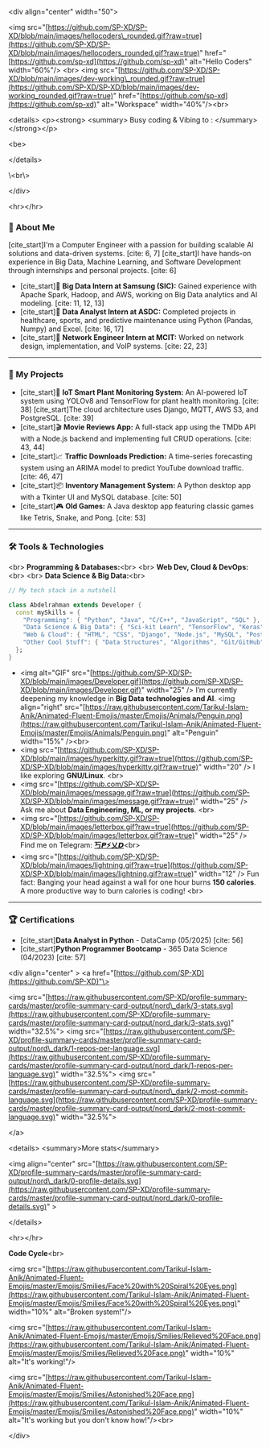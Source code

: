 \<div align="center" width="50"\>

\<img src="[https://github.com/SP-XD/SP-XD/blob/main/images/hellocoders\_rounded.gif?raw=true](https://github.com/SP-XD/SP-XD/blob/main/images/hellocoders_rounded.gif?raw=true)" href="[https://github.com/sp-xd](https://github.com/sp-xd)" alt="Hello Coders" width="60%"/\> \<br\>
\<img src="[https://github.com/SP-XD/SP-XD/blob/main/images/dev-working\_rounded.gif?raw=true](https://github.com/SP-XD/SP-XD/blob/main/images/dev-working_rounded.gif?raw=true)" href="[https://github.com/sp-xd](https://github.com/sp-xd)" alt="Workspace"  width="40%"/\>\<br\>

\<details\>
\<p\>\<strong\> \<summary\> Busy coding & Vibing to :   \</summary\> \</strong\>\</p\>

[](https://open.spotify.com/user/somnathpaul) \<be\>

\</details\>

[](https://www.google.com/search?q=%5Bhttps://t.me/spxd007%5D\(https://t.me/spxd007\)) \<br\>

\</div\>

\<hr\>\</hr\>

### 👋 About Me

[cite\_start]I'm a Computer Engineer with a passion for building scalable AI solutions and data-driven systems. [cite: 6, 7] [cite\_start]I have hands-on experience in Big Data, Machine Learning, and Software Development through internships and personal projects. [cite: 6]

  - [cite\_start]🔭 **Big Data Intern at Samsung (SIC):** Gained experience with Apache Spark, Hadoop, and AWS, working on Big Data analytics and AI modeling. [cite: 11, 12, 13]
  - [cite\_start]🌱 **Data Analyst Intern at ASDC:** Completed projects in healthcare, sports, and predictive maintenance using Python (Pandas, Numpy) and Excel. [cite: 16, 17]
  - [cite\_start]🔧 **Network Engineer Intern at MCIT:** Worked on network design, implementation, and VoIP systems. [cite: 22, 23]

-----

### 🚀 My Projects

  - [cite\_start]🌿 **IoT Smart Plant Monitoring System:** An AI-powered IoT system using YOLOv8 and TensorFlow for plant health monitoring. [cite: 38] [cite\_start]The cloud architecture uses Django, MQTT, AWS S3, and PostgreSQL. [cite: 39]
  - [cite\_start]🎬 **Movie Reviews App:** A full-stack app using the TMDb API with a Node.js backend and implementing full CRUD operations. [cite: 43, 44]
  - [cite\_start]📈 **Traffic Downloads Prediction:** A time-series forecasting system using an ARIMA model to predict YouTube download traffic. [cite: 46, 47]
  - [cite\_start]📦 **Inventory Management System:** A Python desktop app with a Tkinter UI and MySQL database. [cite: 50]
  - [cite\_start]🎮 **Old Games:** A Java desktop app featuring classic games like Tetris, Snake, and Pong. [cite: 53]

-----

### 🛠️ Tools & Technologies

\<br\>
**Programming & Databases:**\<br\>
\<br\>
**Web Dev, Cloud & DevOps:**\<br\>
\<br\>
**Data Science & Big Data:**\<br\>

```dart
// My tech stack in a nutshell

class Abdelrahman extends Developer {
  const mySkills = {
    "Programming": { "Python", "Java", "C/C++", "JavaScript", "SQL" },
    "Data Science & Big Data": { "Sci-kit Learn", "TensorFlow", "Keras", "PySpark", "Hadoop", "OpenCV" },
    "Web & Cloud": { "HTML", "CSS", "Django", "Node.js", "MySQL", "PostgreSQL", "Docker", "AWS" },
    "Other Cool Stuff": { "Data Structures", "Algorithms", "Git/GitHub", "Linux", "Raspberry Pi" }
  };
}
```

  - \<img alt="GIF" src="[https://github.com/SP-XD/SP-XD/blob/main/images/Developer.gif](https://github.com/SP-XD/SP-XD/blob/main/images/Developer.gif)" width="25" /\>   I’m currently deepening my knowledge in **Big Data technologies and AI**. \<img align="right" src="[https://raw.githubusercontent.com/Tarikul-Islam-Anik/Animated-Fluent-Emojis/master/Emojis/Animals/Penguin.png](https://raw.githubusercontent.com/Tarikul-Islam-Anik/Animated-Fluent-Emojis/master/Emojis/Animals/Penguin.png)" alt="Penguin" width="15%" /\>\<br\>
  - \<img src="[https://github.com/SP-XD/SP-XD/blob/main/images/hyperkitty.gif?raw=true](https://github.com/SP-XD/SP-XD/blob/main/images/hyperkitty.gif?raw=true)" width="20" /\>   I like exploring **GNU/Linux**. \<br\>
  - \<img src="[https://github.com/SP-XD/SP-XD/blob/main/images/message.gif?raw=true](https://github.com/SP-XD/SP-XD/blob/main/images/message.gif?raw=true)" width="25" /\>   Ask me about **Data Engineering, ML, or my projects**. \<br\>
  - \<img src="[https://github.com/SP-XD/SP-XD/blob/main/images/letterbox.gif?raw=true](https://github.com/SP-XD/SP-XD/blob/main/images/letterbox.gif?raw=true)" width="25" /\>   Find me on Telegram: **[丂𝙋⚡乂𝘿](https://t.me/spxd007)**\<br\>
  - \<img src="[https://github.com/SP-XD/SP-XD/blob/main/images/lightning.gif?raw=true](https://github.com/SP-XD/SP-XD/blob/main/images/lightning.gif?raw=true)" width="12" /\>    Fun fact: Banging your head against a wall for one hour burns **150 calories**. A more productive way to burn calories is coding\! \<br\>

-----

### 🏆 Certifications

  - [cite\_start]**Data Analyst in Python** - DataCamp (05/2025) [cite: 56]
  - [cite\_start]**Python Programmer Bootcamp** - 365 Data Science (04/2023) [cite: 57]

\<div align="center" \>
\<a  href="[https://github.com/SP-XD](https://github.com/SP-XD)"\>

\<img src="[https://raw.githubusercontent.com/SP-XD/profile-summary-cards/master/profile-summary-card-output/nord\_dark/3-stats.svg](https://raw.githubusercontent.com/SP-XD/profile-summary-cards/master/profile-summary-card-output/nord_dark/3-stats.svg)" width="32.5%"\>
\<img src="[https://raw.githubusercontent.com/SP-XD/profile-summary-cards/master/profile-summary-card-output/nord\_dark/1-repos-per-language.svg](https://raw.githubusercontent.com/SP-XD/profile-summary-cards/master/profile-summary-card-output/nord_dark/1-repos-per-language.svg)" width="32.5%"\>
\<img src="[https://raw.githubusercontent.com/SP-XD/profile-summary-cards/master/profile-summary-card-output/nord\_dark/2-most-commit-language.svg](https://raw.githubusercontent.com/SP-XD/profile-summary-cards/master/profile-summary-card-output/nord_dark/2-most-commit-language.svg)" width="32.5%"\>

\</a\>

\<details\>
\<summary\>More stats\</summary\>

\<img align="center" src="[https://raw.githubusercontent.com/SP-XD/profile-summary-cards/master/profile-summary-card-output/nord\_dark/0-profile-details.svg](https://raw.githubusercontent.com/SP-XD/profile-summary-cards/master/profile-summary-card-output/nord_dark/0-profile-details.svg)" \>

\</details\>

\<hr\>\</hr\>

**Code Cycle**\<br\>

\<img src="[https://raw.githubusercontent.com/Tarikul-Islam-Anik/Animated-Fluent-Emojis/master/Emojis/Smilies/Face%20with%20Spiral%20Eyes.png](https://raw.githubusercontent.com/Tarikul-Islam-Anik/Animated-Fluent-Emojis/master/Emojis/Smilies/Face%20with%20Spiral%20Eyes.png)" width="10%" alt="Broken system\!"/\>

\<img src="[https://raw.githubusercontent.com/Tarikul-Islam-Anik/Animated-Fluent-Emojis/master/Emojis/Smilies/Relieved%20Face.png](https://raw.githubusercontent.com/Tarikul-Islam-Anik/Animated-Fluent-Emojis/master/Emojis/Smilies/Relieved%20Face.png)" width="10%" alt="It's working\!"/\>

\<img src="[https://raw.githubusercontent.com/Tarikul-Islam-Anik/Animated-Fluent-Emojis/master/Emojis/Smilies/Astonished%20Face.png](https://raw.githubusercontent.com/Tarikul-Islam-Anik/Animated-Fluent-Emojis/master/Emojis/Smilies/Astonished%20Face.png)" width="10%" alt="It's working but you don't know how\!"/\>\<br\>

\</div\>
